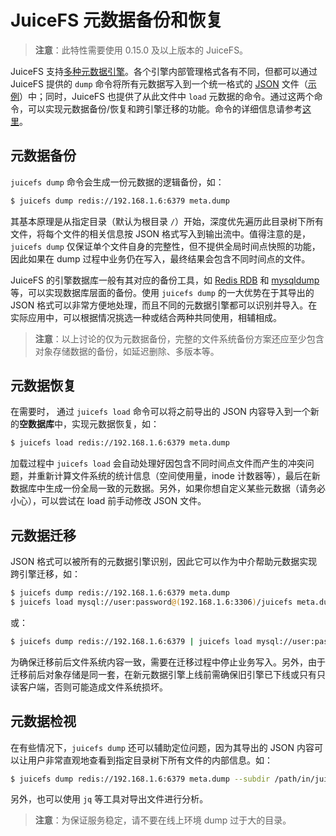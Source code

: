 # JuiceFS 元数据备份和恢复

> **注意**：此特性需要使用 0.15.0 及以上版本的 JuiceFS。

JuiceFS 支持[多种元数据引擎](databases_for_metadata.md)。各个引擎内部管理格式各有不同，但都可以通过 JuiceFS 提供的 `dump` 命令将所有元数据写入到一个统一格式的 [JSON](https://www.json.org/json-en.html) 文件（[示例](../../pkg/meta/metadata.sample)）中；同时，JuiceFS 也提供了从此文件中 `load` 元数据的命令。通过这两个命令，可以实现元数据备份/恢复和跨引擎迁移的功能。命令的详细信息请参考[这里](command_reference.md#juicefs-dump)。

## 元数据备份

 `juicefs dump` 命令会生成一份元数据的逻辑备份，如：

```bash
$ juicefs dump redis://192.168.1.6:6379 meta.dump
```

其基本原理是从指定目录（默认为根目录 `/`）开始，深度优先遍历此目录树下所有文件，将每个文件的相关信息按 JSON 格式写入到输出流中。值得注意的是，`juicefs dump` 仅保证单个文件自身的完整性，但不提供全局时间点快照的功能，因此如果在 dump 过程中业务仍在写入，最终结果会包含不同时间点的文件。

JuiceFS 的引擎数据库一般有其对应的备份工具，如 [Redis RDB](https://redis.io/topics/persistence#backing-up-redis-data) 和 [mysqldump](https://dev.mysql.com/doc/mysql-backup-excerpt/5.7/en/mysqldump-sql-format.html) 等，可以实现数据库层面的备份。使用 `juicefs dump` 的一大优势在于其导出的 JSON 格式可以非常方便地处理，而且不同的元数据引擎都可以识别并导入。在实际应用中，可以根据情况挑选一种或结合两种共同使用，相辅相成。

> **注意**：以上讨论的仅为元数据备份，完整的文件系统备份方案还应至少包含对象存储数据的备份，如延迟删除、多版本等。

## 元数据恢复

在需要时， 通过 `juicefs load` 命令可以将之前导出的 JSON 内容导入到一个新的**空数据库**中，实现元数据恢复，如：

```bash
$ juicefs load redis://192.168.1.6:6379 meta.dump
```

加载过程中 `juicefs load` 会自动处理好因包含不同时间点文件而产生的冲突问题，并重新计算文件系统的统计信息（空间使用量，inode 计数器等），最后在新数据库中生成一份全局一致的元数据。另外，如果你想自定义某些元数据（请务必小心），可以尝试在 load 前手动修改 JSON 文件。

## 元数据迁移

JSON 格式可以被所有的元数据引擎识别，因此它可以作为中介帮助元数据实现跨引擎迁移，如：

```bash
$ juicefs dump redis://192.168.1.6:6379 meta.dump
$ juicefs load mysql://user:password@(192.168.1.6:3306)/juicefs meta.dump
```

或：

```bash
$ juicefs dump redis://192.168.1.6:6379 | juicefs load mysql://user:password@(192.168.1.6:3306)/juicefs
```

为确保迁移前后文件系统内容一致，需要在迁移过程中停止业务写入。另外，由于迁移前后对象存储是同一套，在新元数据引擎上线前需确保旧引擎已下线或只有只读客户端，否则可能造成文件系统损坏。

## 元数据检视

在有些情况下，`juicefs dump` 还可以辅助定位问题，因为其导出的 JSON 内容可以让用户非常直观地查看到指定目录树下所有文件的内部信息。如：

```bash
$ juicefs dump redis://192.168.1.6:6379 meta.dump --subdir /path/in/juicefs
```

另外，也可以使用 `jq` 等工具对导出文件进行分析。

> **注意**：为保证服务稳定，请不要在线上环境 dump 过于大的目录。
